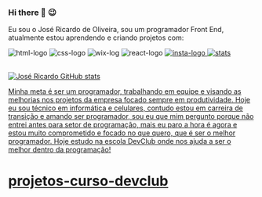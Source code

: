 ### Hi there 👋 😉 

Eu sou o José Ricardo de Oliveira, sou um programador Front End, atualmente estou aprendendo e 
criando projetos com:

 
<img src="https://img.shields.io/badge/HTML-239120?style=for-the-badge&logo=html5&logoColor=white" alt="html-logo" /> <img src="https://img.shields.io/badge/CSS-239120?&style=for-the-badge&logo=css3&logoColor=white" alt="css-logo" /> 
<img src="https://img.shields.io/badge/Wix-000?style=for-the-badge&logo=wix&logoColor=white" alt="wix-log" />
<img src="https://img.shields.io/badge/React-20232A?style=for-the-badge&logo=react&logoColor=61DAFB" alt="react-logo" />
<a href="https://www.instagram.com/ztechinforcelulares">
<img src="https://img.shields.io/badge/Instagram-E4405F?style=for-the-badge&logo=instagram&logoColor=white" alt="insta-logo" />
<img src="https://img.shields.io/badge/GitHub-100000?style=for-the-badge&logo=github&logoColor=white" alt="stats"  />  
<br>

![José Ricardo GitHub stats](https://github-readme-stats.vercel.app/api?username=zericardojesus&show_icons=true&bg_color=#92E539)


Minha meta é ser um programador, trabalhando em equipe e visando as melhorias nos projetos da empresa focado sempre em produtividade. 
Hoje eu sou técnico em informática e celulares, contudo estou em carreira de transição e amando ser programador, sou eu que
mim pergunto porque não entrei antes para setor de programação, mais eu paro a hora é agora e estou muito comprometido e focado no que quero, que é ser 
o melhor programador. Hoje estudo na escola DevClub onde nos ajuda a ser o melhor dentro da programação!

# projetos-curso-devclub
